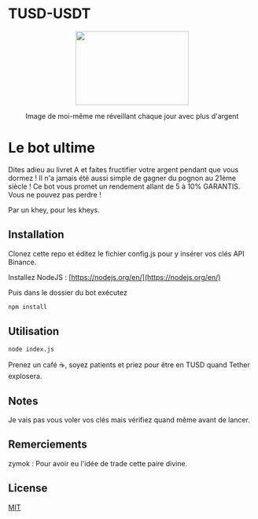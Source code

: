 # TUSD-USDT

<p align="center">
  <img width="230" height="150" src="http://image.noelshack.com/fichiers/2016/52/1483054124-risitas.jpg">
  <p align="center">Image de moi-même me réveillant chaque jour avec plus d'argent</p>
</p>

# Le bot ultime

Dites adieu au livret A et faites fructifier votre argent pendant que vous dormez ! Il n'a jamais été aussi simple de gagner du pognon au 21ème siècle !
Ce bot vous promet un rendement allant de 5 à 10% GARANTIS. Vous ne pouvez pas perdre !

Par un khey, pour les kheys. 

## Installation

Clonez cette repo et éditez le fichier config.js pour y insérer vos clés API Binance.

Installez NodeJS : [https://nodejs.org/en/](https://nodejs.org/en/)

Puis dans le dossier du bot exécutez
```bash
npm install
```

## Utilisation

```python
node index.js
```

Prenez un café ☕, soyez patients et priez pour être en TUSD quand Tether explosera.

## Notes
Je vais pas vous voler vos clés mais vérifiez quand même avant de lancer.

## Remerciements
zymok : Pour avoir eu l'idée de trade cette paire divine.

## License
[MIT](https://choosealicense.com/licenses/mit/)
